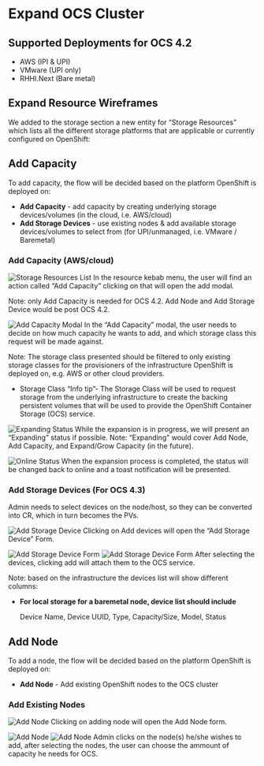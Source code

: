 # Expand OCS Cluster

## Supported Deployments for OCS 4.2

- AWS (IPI & UPI)
- VMware (UPI only)
- RHHI.Next (Bare metal)

## Expand Resource Wireframes 
We added to the storage section a new entity for “Storage Resources” which lists all the different storage platforms that are applicable or currently configured on OpenShift:

## Add Capacity
To add capacity, the flow will be decided based on the platform OpenShift is deployed on:

- **Add Capacity** - add capacity by creating underlying storage devices/volumes (in the cloud, i.e. AWS/cloud)
- **Add Storage Devices** - use existing nodes & add available storage devices/volumes to select from (for UPI/unmanaged, i.e. VMware / Baremetal)

### Add Capacity (AWS/cloud)
![Storage Resources List](img/Expand-Storage-01.png) 
In the resource kebab menu, the user will find an action called “Add Capacity” clicking on that will open the add modal.

Note: only Add Capacity is needed for OCS 4.2. Add Node and Add Storage Device would be post OCS 4.2.

![Add Capacity Modal](img/Expand-Storage-02.png) 
In the “Add Capacity” modal, the user needs to decide on how much capacity he wants to add, and which storage class this request will be made against.

Note: The storage class presented should be filtered to only existing storage classes for the provisioners of the infrastructure OpenShift is deployed on, e.g. AWS or other cloud providers.
- Storage Class “Info tip”- The Storage Class will be used to request storage from the underlying infrastructure to create the backing persistent volumes that will be used to provide the OpenShift Container Storage (OCS) service.

![Expanding Status](img/Expand-Storage-04.png)
While the expansion is in progress, we will present an “Expanding” status if possible.
Note: “Expanding" would cover Add Node, Add Capacity, and Expand/Grow Capacity (in the future).

![Online Status](img/Expand-Storage-05.png)
When the expansion process is completed, the status will be changed back to online and a toast notification will be presented.
 

### Add Storage Devices (For OCS 4.3)

Admin needs to select devices on the node/host, so they can be converted into CR, which in turn becomes the PVs.

![Add Storage Device](img/Expand-Storage-14.png)
Clicking on Add devices will open the “Add Storage Device” Form. 

![Add Storage Device Form](img/Expand-Storage-15.png)
![Add Storage Device Form](img/Expand-Storage-16.png)
After selecting the devices, clicking add will attach them to the OCS service. 

Note: based on the infrastructure the devices list will show different columns: 

- **For local storage for a baremetal node, device list should include** 
    
    Device Name, Device UUID, Type, Capacity/Size, Model, Status


## Add Node
To add a node, the flow will be decided based on the platform OpenShift is deployed on:

- **Add Node** - Add existing OpenShift nodes to the OCS cluster 


### Add Existing Nodes
![Add Node](img/Expand-Storage-07.png)
Clicking on adding node will open the Add Node form. 

![Add Node](img/Expand-Storage-08.png)
![Add Node](img/Expand-Storage-09.png)
Admin clicks on the node(s) he/she wishes to add, after selecting the nodes, the user can choose the ammount of capacity he needs for OCS.  



